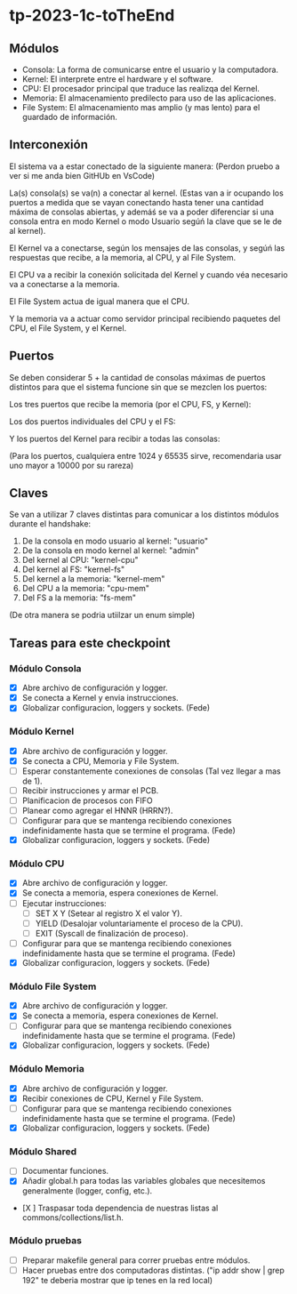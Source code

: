 # tp-2023-1c-toTheEnd

## Módulos

- Consola: La forma de comunicarse entre el usuario y la computadora.
- Kernel: El interprete entre el hardware y el software.
- CPU: El procesador principal que traduce las realizqa del Kernel.
- Memoria: El almacenamiento predilecto para uso de las aplicaciones.
- File System: El almacenamiento mas amplio (y mas lento) para el guardado de información.

## Interconexión

El sistema va a estar conectado de la siguiente manera: (Perdon pruebo a ver si me anda bien GitHUb en VsCode)

La(s) consola(s) se va(n) a conectar al kernel. (Estas van a ir ocupando los puertos a medida que se vayan conectando hasta tener una cantidad máxima de consolas abiertas, y ademáś se va a poder diferenciar si una consola entra en modo Kernel o modo Usuario segúń la clave que se le de al kernel).

El Kernel va a conectarse, según los mensajes de las consolas, y segúń las respuestas que recibe, a la memoria, al CPU, y al File System.

El CPU va a recibir la conexión solicitada del Kernel y cuando véa necesario va a conectarse a la memoria.

El File System actua de igual manera que el CPU.

Y la memoria va a actuar como servidor principal recibiendo paquetes del CPU, el File System, y el Kernel.

## Puertos

Se deben considerar 5 + la cantidad de consolas máximas de puertos distintos para que el sistema funcione sin que se mezclen los puertos:

Los tres puertos que recibe la memoria (por el CPU, FS, y Kernel): 

Los dos puertos individuales del CPU y el FS: 

Y los puertos del Kernel para recibir a todas las consolas: 

(Para los puertos, cualquiera entre 1024 y 65535 sirve, recomendaria usar uno mayor a 10000 por su rareza)

## Claves

Se van a utilizar 7 claves distintas para comunicar a los distintos módulos durante el handshake:

1. De la consola en modo usuario al kernel: "usuario"
2. De la consola en modo kernel al kernel: "admin"
3. Del kernel al CPU: "kernel-cpu"
4. Del kernel al FS: "kernel-fs"
5. Del kernel a la memoria: "kernel-mem"
6. Del CPU a la memoria: "cpu-mem"
7. Del FS a la memoria: "fs-mem"

(De otra manera se podria utiilzar un enum simple)

## Tareas para este checkpoint

### Módulo Consola

- [X] Abre archivo de configuración y logger.
- [X] Se conecta a Kernel y envia instrucciones.
- [X] Globalizar configuracion, loggers y sockets. (Fede)

### Módulo Kernel

- [X] Abre archivo de configuración y logger.
- [X] Se conecta a CPU, Memoria y File System.
- [ ] Esperar constantemente conexiones de consolas (Tal vez llegar a mas de 1).
- [ ] Recibir instrucciones y armar el PCB.
- [ ] Planificacion de procesos con FIFO
- [ ] Planear como agregar el HNNR (HRRN?).
- [ ] Configurar para que se mantenga recibiendo conexiones indefinidamente hasta que se termine el programa. (Fede)
- [X] Globalizar configuracion, loggers y sockets. (Fede)

### Módulo CPU

- [X] Abre archivo de configuración y logger.
- [X] Se conecta a memoria, espera conexiones de Kernel.
- [ ] Ejecutar instrucciones:
    - [ ] SET X Y (Setear al registro X el valor Y).
    - [ ] YIELD (Desalojar voluntariamente el proceso de la CPU).
    - [ ] EXIT (Syscall de finalización de proceso).
- [ ] Configurar para que se mantenga recibiendo conexiones indefinidamente hasta que se termine el programa. (Fede)
- [X] Globalizar configuracion, loggers y sockets. (Fede)

### Módulo File System

- [X] Abre archivo de configuración y logger.
- [X] Se conecta a memoria, espera conexiones de Kernel.
- [ ] Configurar para que se mantenga recibiendo conexiones indefinidamente hasta que se termine el programa. (Fede)
- [X] Globalizar configuracion, loggers y sockets. (Fede)

### Módulo Memoria

- [X] Abre archivo de configuración y logger.
- [X] Recibir conexiones de CPU, Kernel y File System.
- [ ] Configurar para que se mantenga recibiendo conexiones indefinidamente hasta que se termine el programa. (Fede)
- [X] Globalizar configuracion, loggers y sockets. (Fede)

### Módulo Shared

- [ ] Documentar funciones.
- [X] Añadir global.h para todas las variables globales que necesitemos generalmente (logger, config, etc.).
- [X ] Traspasar toda dependencia de nuestras listas al commons/collections/list.h.

### Módulo pruebas

- [ ] Preparar makefile general para correr pruebas entre módulos.
- [ ] Hacer pruebas entre dos computadoras distintas. ("ip addr show | grep 192" te deberia mostrar que ip tenes en la red local)
